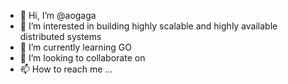 - 👋 Hi, I’m @aogaga
- 👀 I’m interested in building highly scalable and highly available distributed systems
- 🌱 I’m currently learning GO
- 💞️ I’m looking to collaborate on 
- 📫 How to reach me ...

<!---
aogaga/aogaga is a ✨ special ✨ repository because its `README.md` (this file) appears on your GitHub profile.
You can click the Preview link to take a look at your changes.
--->
